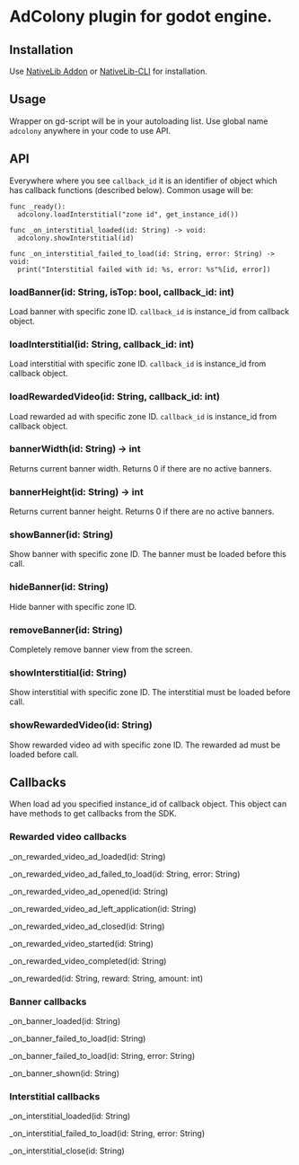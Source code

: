 # AdColony plugin for godot engine. 

## Installation

Use [NativeLib Addon](https://github.com/DrMoriarty/nativelib) or [NativeLib-CLI](https://github.com/DrMoriarty/nativelib-cli) for installation.

## Usage

Wrapper on gd-script will be in your autoloading list. Use global name `adcolony` anywhere in your code to use API.

## API

Everywhere where you see `callback_id` it is an identifier of object which has callback functions (described below). Common usage will be:
```
func _ready():
  adcolony.loadInterstitial("zone id", get_instance_id())

func _on_interstitial_loaded(id: String) -> void:
  adcolony.showInterstitial(id)

func _on_interstitial_failed_to_load(id: String, error: String) -> void:
  print("Interstitial failed with id: %s, error: %s"%[id, error])
```

### loadBanner(id: String, isTop: bool, callback_id: int)

Load banner with specific zone ID. `callback_id` is instance_id from callback object.

### loadInterstitial(id: String, callback_id: int)

Load interstitial with specific zone ID. `callback_id` is instance_id from callback object.

### loadRewardedVideo(id: String, callback_id: int)

Load rewarded ad with specific zone ID. `callback_id` is instance_id from callback object.

### bannerWidth(id: String) -> int

Returns current banner width. Returns 0 if there are no active banners.

### bannerHeight(id: String) -> int

Returns current banner height. Returns 0 if there are no active banners.

### showBanner(id: String)

Show banner with specific zone ID. The banner must be loaded before this call.

### hideBanner(id: String)

Hide banner with specific zone ID.

### removeBanner(id: String)

Completely remove banner view from the screen.

### showInterstitial(id: String)

Show interstitial with specific zone ID. The interstitial must be loaded before call.

### showRewardedVideo(id: String)

Show rewarded video ad with specific zone ID. The rewarded ad must be loaded before call.

## Callbacks

When load ad you specified instance_id of callback object. This object can have methods to get callbacks from the SDK.

### Rewarded video callbacks

_on_rewarded_video_ad_loaded(id: String)

_on_rewarded_video_ad_failed_to_load(id: String, error: String)

_on_rewarded_video_ad_opened(id: String)

_on_rewarded_video_ad_left_application(id: String)

_on_rewarded_video_ad_closed(id: String)

_on_rewarded_video_started(id: String)

_on_rewarded_video_completed(id: String)

_on_rewarded(id: String, reward: String, amount: int)

### Banner callbacks

_on_banner_loaded(id: String)

_on_banner_failed_to_load(id: String)

_on_banner_failed_to_load(id: String, error: String)

_on_banner_shown(id: String)

### Interstitial callbacks

_on_interstitial_loaded(id: String)

_on_interstitial_failed_to_load(id: String, error: String)

_on_interstitial_close(id: String)
